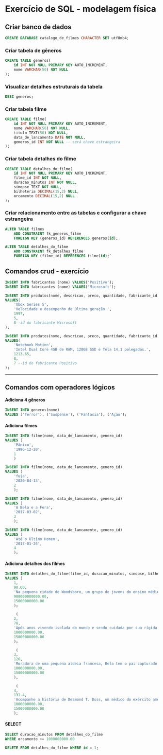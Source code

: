# Exercício de SQL - modelagem física

## Criar banco de dados

```sql
CREATE DATABASE catalogo_de_filmes CHARACTER SET utf8mb4;
```

### Criar tabela de gêneros

```sql
CREATE TABLE generos(
    id INT NOT NULL PRIMARY KEY AUTO_INCREMENT,
    nome VARCHAR(50) NOT NULL
);
```

### Visualizar detalhes estruturais da tabela
```sql
DESC generos;
```

### Criar tabela filme

```sql
CREATE TABLE filme(
    id INT NOT NULL PRIMARY KEY AUTO_INCREMENT,
    nome VARCHAR(50) NOT NULL, 
    titulo TEXT(50) NOT NULL,
    data_de_lancamento DATE NOT NULL,
    generos_id INT NOT NULL -- será chave estrangeira
);
```

### Criar tabela detalhes do filme

```sql
CREATE TABLE detalhes_do_filme(
    id INT NOT NULL PRIMARY KEY AUTO_INCREMENT,
    filme_id INT NOT NULL, 
    duracao_minutos INT NOT NULL,
    sinopse TEXT NOT NULL,
    bilheteria DECIMAL(15,2) NULL, 
    orcamento DECIMAL(15,2) NULL
);
```



### Criar relacionamento entre as tabelas e configurar a chave estrangeira

```sql
ALTER TABLE filmes
    ADD CONSTRAINT fk_generos_filme
    FOREIGN KEY (generos_id) REFERENCES generos(id);
```
```sql
ALTER TABLE detalhes_do_filme
    ADD CONSTRAINT fk_detalhes_filme
    FOREIGN KEY (filme_id) REFERENCES filme(id);`
```

## Comandos crud - exercício

```sql
INSERT INTO fabricantes (nome) VALUES('Positivo');
INSERT INTO fabricantes (nome) VALUES('Microsoft');
```
```sql
INSERT INTO produtos(nome, descricao, preco, quantidade, fabricante_id)
VALUES(
    'Xbox Series S', 
    'Velocidade e desempenho de última geração.',
    1997,
    5,
    8--id do fabricante Microsoft
);

INSERT INTO produtos(nome, descricao, preco, quantidade, fabricante_id)
VALUES(
    'Notebook Motion', 
    'Intel Dual Core 4GB de RAM, 128GB SSD e Tela 14,1 polegadas.',
    1213.65,
    8,
    7 --id do fabricante Positivo
);
```

---

## Comandos com operadores lógicos

#### Adiciona 4 gêneros

```sql
INSERT INTO generos(nome)
VALUES ('Terror'), ('Suspense'), ('Fantasia'), ('Ação');
```

#### Adiciona filmes 


```sql
INSERT INTO filme(nome, data_de_lancamento, genero_id)
VALUES (
    'Pânico',
    '1996-12-20',
    1
    )

INSERT INTO filme(nome, data_de_lancamento, genero_id)
VALUES (
    'fuja',
    '2020-04-13',
    2
    );

INSERT INTO filme(nome, data_de_lancamento, genero_id)
VALUES (
    'A Bela e a Fera',
    '2017-03-02',
    3
    );

INSERT INTO filme(nome, data_de_lancamento, genero_id)
VALUES (
    'Até o Último Homem',
    '2017-01-26',
    4
    );
``` 

#### Adiciona detalhes dos filmes 

```sql
INSERT INTO detalhes_do_filme(filme_id, duracao_minutos, sinopse, bilheteria, orcamento)
VALUES (
    1,
    90.60,
    'Na pequena cidade de Woodsboro, um grupo de jovens do ensino médio enfrenta um assassino mascarado que testa seus conhecimentos sobre filmes de terror. Sidney Prescott, traumatizada após o brutal assassinato de sua mãe, é o alvo preferido do misterioso homicida que aterroriza a outrora pacata comunidade.',
    908000000000.00,
    15000000000.00
    );

     (
    2,
    78,
    'Após anos vivendo isolada do mundo e sendo cuidada por sua rígida mãe, Chloe começa a desconfiar que há algo extremamente errado em sua vida.',
    1000000000.00,
    15000000000.00
    );

     (
    3,
    126,
    'Moradora de uma pequena aldeia francesa, Bela tem o pai capturado pela Fera e decide entregar sua vida ao estranho ser em troca da liberdade do progenitor. No castelo, ela conhece objetos mágicos e descobre que a Fera é na verdade um príncipe que precisa de amor para voltar à forma humana.',
    1000000000.00,
    15000000000.00
    );

     (
    4,
    131.4,
    'Acompanhe a história de Desmond T. Doss, um médico do exército americano que, durante a Segunda Guerra Mundial, se recusa a pegar em armas. Durante a Batalha de Okinawa ele trabalha na ala médica e salva cerca de 75 homens.',
    1000000000.00,
    15000000000.00
    );
```

#### SELECT
```sql
SELECT duracao_minutos FROM detalhes_do_filme
WHERE orcamento >= 1000000000.00 
```

```sql
DELETE FROM detalhes_do_filme WHERE id = 1;
```








